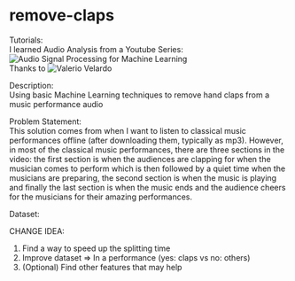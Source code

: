 # remove-claps

Tutorials:
<br>
I learned Audio Analysis from a Youtube Series:
![Audio Signal Processing for Machine Learning](https://www.youtube.com/playlist?list=PL-wATfeyAMNqIee7cH3q1bh4QJFAaeNv0)
<br>
Thanks to ![Valerio Velardo](https://www.youtube.com/@ValerioVelardoTheSoundofAI)

Description: <br>
Using basic Machine Learning techniques to remove hand claps from a music performance audio

Problem Statement: <br>
This solution comes from when I want to listen to classical music performances offline (after downloading them, typically as mp3). However, in most of the classical music performances, there are three sections in the video: the first section is when the audiences are clapping for when the musician comes to perform which is then followed by a quiet time when the musicians are preparing, the second section is when the music is playing and finally the last section is when the music ends and the audience cheers for the musicians for their amazing performances.

Dataset:


CHANGE IDEA:
1. Find a way to speed up the splitting time
2. Improve dataset => In a performance (yes: claps vs no: others)
3. (Optional) Find other features that may help
